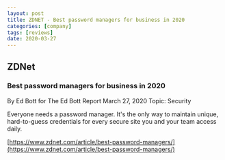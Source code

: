 ```yaml
---
layout: post
title: ZDNET - Best password managers for business in 2020
categories: [company]
tags: [reviews]
date: 2020-03-27
---
```


## ZDNet
### Best password managers for business in 2020
By Ed Bott for The Ed Bott Report
March 27, 2020
Topic: Security

Everyone needs a password manager. It's the only way to maintain unique, hard-to-guess credentials for every secure site you and your team access daily.

[https://www.zdnet.com/article/best-password-managers/](https://www.zdnet.com/article/best-password-managers/)